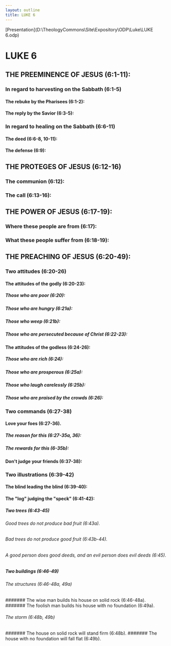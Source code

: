 ```yaml
---
layout: outline
title: LUKE 6
---
```

[Presentation](D:\TheologyCommons\Site\Expository\ODP\Luke\LUKE 6.odp)
# LUKE 6
## THE PREEMINENCE OF JESUS (6:1-11): 
###  In regard to harvesting on the Sabbath (6:1-5) 
####  The rebuke by the Pharisees (6:1-2): 
####  The reply by the Savior (6:3-5): 
###  In regard to healing on the Sabbath (6:6-11) 
####  The deed (6:6-8, 10-11): 
####  The defense (6:9): 
## THE PROTEGES OF JESUS (6:12-16) 
###  The communion (6:12): 
###  The call (6:13-16): 
## THE POWER OF JESUS (6:17-19): 
###  Where these people are from (6:17): 
###  What these people suffer from (6:18-19): 
## THE PREACHING OF JESUS (6:20-49): 
###  Two attitudes (6:20-26) 
####  The attitudes of the godly (6:20-23): 
#####  Those who are poor (6:20): 
#####  Those who are hungry (6:21a): 
#####  Those who weep (6:21b): 
#####  Those who are persecuted because of Christ (6:22-23): 
####  The attitudes of the godless (6:24-26): 
#####  Those who are rich (6:24): 
#####  Those who are prosperous (6:25a): 
#####  Those who laugh carelessly (6:25b): 
#####  Those who are praised by the crowds (6:26): 
###  Two commands (6:27-38) 
####  Love your foes (6:27-36). 
#####  The reason for this (6:27-35a, 36): 
#####  The rewards for this (6-35b): 
####  Don\'t judge your friends (6:37-38): 
###  Two illustrations (6:39-42) 
####  The blind leading the blind (6:39-40): 
####  The \"log\" judging the \"speck\" (6:41-42): 
#####  Two trees (6:43-45) 
######  Good trees do not produce bad fruit (6:43a). 
######  Bad trees do not produce good fruit (6:43b-44). 
######  A good person does good deeds, and an evil person does evil deeds (6:45). 
#####  Two buildings (6:46-49) 
######  The structures (6:46-48a, 49a) 
#######  The wise man builds his house on solid rock (6:46-48a). 
#######  The foolish man builds his house with no foundation (6:49a). 
######  The storm (6:48b, 49b) 
#######  The house on solid rock will stand firm (6:48b). 
#######  The house with no foundation will fall flat (6:49b). 
